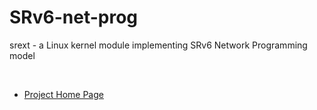 # SRv6-net-prog
srext - a Linux kernel module implementing SRv6 Network Programming model  

&nbsp;

* [Project Home Page](https://github.com/netgroup/SRv6-net-prog/wiki)
